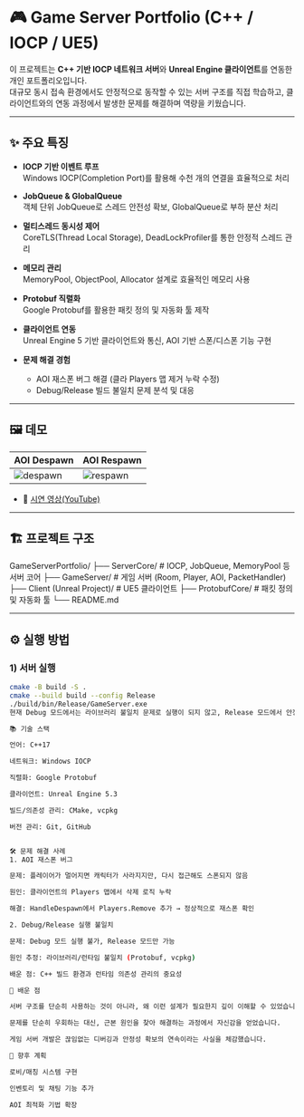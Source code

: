 # 🎮 Game Server Portfolio (C++ / IOCP / UE5)

이 프로젝트는 **C++ 기반 IOCP 네트워크 서버**와 **Unreal Engine 클라이언트**를 연동한 개인 포트폴리오입니다.  
대규모 동시 접속 환경에서도 안정적으로 동작할 수 있는 서버 구조를 직접 학습하고, 클라이언트와의 연동 과정에서 발생한 문제를 해결하며 역량을 키웠습니다.

---

## ✨ 주요 특징

- **IOCP 기반 이벤트 루프**  
  Windows IOCP(Completion Port)를 활용해 수천 개의 연결을 효율적으로 처리

- **JobQueue & GlobalQueue**  
  객체 단위 JobQueue로 스레드 안전성 확보, GlobalQueue로 부하 분산 처리

- **멀티스레드 동시성 제어**  
  CoreTLS(Thread Local Storage), DeadLockProfiler를 통한 안정적 스레드 관리

- **메모리 관리**  
  MemoryPool, ObjectPool, Allocator 설계로 효율적인 메모리 사용

- **Protobuf 직렬화**  
  Google Protobuf를 활용한 패킷 정의 및 자동화 툴 제작

- **클라이언트 연동**  
  Unreal Engine 5 기반 클라이언트와 통신, AOI 기반 스폰/디스폰 기능 구현

- **문제 해결 경험**  
  - AOI 재스폰 버그 해결 (클라 Players 맵 제거 누락 수정)  
  - Debug/Release 빌드 불일치 문제 분석 및 대응

---

## 🖼️ 데모

| AOI Despawn | AOI Respawn |
|-------------|-------------|
| ![despawn](docs/images/despawn.gif) | ![respawn](docs/images/respawn.gif) |

- 🔗 [시연 영상(YouTube)](https://youtu.be/demo-link)  

---

## 🏗️ 프로젝트 구조
GameServerPortfolio/
├── ServerCore/ # IOCP, JobQueue, MemoryPool 등 서버 코어
├── GameServer/ # 게임 서버 (Room, Player, AOI, PacketHandler)
├── Client (Unreal Project)/ # UE5 클라이언트
├── ProtobufCore/ # 패킷 정의 및 자동화 툴
└── README.md


---

## ⚙️ 실행 방법

### 1) 서버 실행
```bash
cmake -B build -S .
cmake --build build --config Release
./build/bin/Release/GameServer.exe
현재 Debug 모드에서는 라이브러리 불일치 문제로 실행이 되지 않고, Release 모드에서 안정적으로 실행 가능합니다.

📚 기술 스택

언어: C++17

네트워크: Windows IOCP

직렬화: Google Protobuf

클라이언트: Unreal Engine 5.3

빌드/의존성 관리: CMake, vcpkg

버전 관리: Git, GitHub


🛠️ 문제 해결 사례
1. AOI 재스폰 버그

문제: 플레이어가 멀어지면 캐릭터가 사라지지만, 다시 접근해도 스폰되지 않음

원인: 클라이언트의 Players 맵에서 삭제 로직 누락

해결: HandleDespawn에서 Players.Remove 추가 → 정상적으로 재스폰 확인

2. Debug/Release 실행 불일치

문제: Debug 모드 실행 불가, Release 모드만 가능

원인 추정: 라이브러리/런타임 불일치 (Protobuf, vcpkg)

배운 점: C++ 빌드 환경과 런타임 의존성 관리의 중요성

📝 배운 점

서버 구조를 단순히 사용하는 것이 아니라, 왜 이런 설계가 필요한지 깊이 이해할 수 있었습니다.

문제를 단순히 우회하는 대신, 근본 원인을 찾아 해결하는 과정에서 자신감을 얻었습니다.

게임 서버 개발은 끊임없는 디버깅과 안정성 확보의 연속이라는 사실을 체감했습니다.

🔮 향후 계획

로비/매칭 시스템 구현

인벤토리 및 채팅 기능 추가

AOI 최적화 기법 확장

